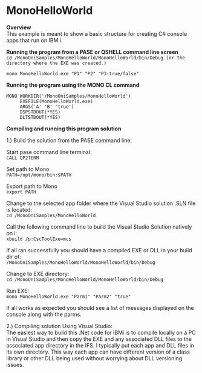 ﻿# MonoHelloWorld

**Overview**<br>
This example is meant to show a basic structure for creating C# console apps 
that run on IBM i.<br>

**Running the program from a PASE or QSHELL command line screen**<br>
`cd /MonoOniSamples/MonoHelloWorld/MonoHelloWorld/bin/Debug (or the directory where the EXE was created.)`

`mono MonoHelloWorld.exe "P1" "P2" "P3-true/false"`

**Running the program using the MONO CL command**<br>
```
MONO WORKDIR('/MonoOniSamples/MonoHelloWorld')   
     EXEFILE(MonoHelloWorld.exe)                 
     ARGS('A' 'B' 'true')                              
     DSPSTDOUT(*YES)                             
     DLTSTDOUT(*YES)
```
**Compiling and running this program solution**<br>

1.) Build the solution from the PASE command line:

Start pase command line terminal:<br>
`CALL QP2TERM`

Set path to Mono<br>
`PATH=/opt/mono/bin:$PATH`

Export path to Mono<br>
`export PATH`

Change to the selected app folder where the Visual Studio solution .SLN file is located:<br>
`cd /MonoOniSamples/MonoHelloWorld`

Call the following command line to build the Visual Studio Solution natively on i:<br>
`xbuild /p:CscToolExe=mcs`

If all ran successfully you should have a compiled EXE or DLL in your build dir of:<br>
`/MonoOniSamples/MonoHelloWorld/MonoHelloWorld/bin/Debug`

Change to EXE directory:<br>
`cd /MonoOniSamples/MonoHelloWorld/MonoHelloWorld/bin/Debug`

Run EXE:<br>
`mono MonoHelloWorld.exe "Parm1" "Parm2" "true"`

If all works as expected you should see a list of messages displayed on the console along with the parms.

2.) Compiling solution Using Visual Studio:<br>
The easiest way to build this .Net code for IBMi is to compile locally on a PC in Visual Studio
and then copy the EXE and any associated DLL files to the associated app directory in the IFS. 
I typically put each app and DLL files in its own directory. This way each app can have different
version of a class library or other DLL being used without worrying about DLL versioning issues.
